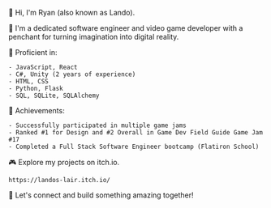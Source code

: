 👋 Hi, I'm Ryan (also known as Lando).

🚀 I'm a dedicated software engineer and video game developer with a penchant for turning imagination into digital reality.

💼 Proficient in:

    - JavaScript, React
    - C#, Unity (2 years of experience)
    - HTML, CSS
    - Python, Flask
    - SQL, SQLite, SQLAlchemy

🌟 Achievements:

    - Successfully participated in multiple game jams 
    - Ranked #1 for Design and #2 Overall in Game Dev Field Guide Game Jam #17
    - Completed a Full Stack Software Engineer bootcamp (Flatiron School)

🎮 Explore my projects on itch.io.

    https://landos-lair.itch.io/

🌟 Let's connect and build something amazing together!
